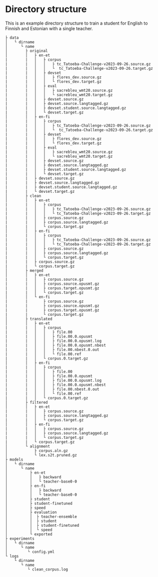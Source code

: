 # Directory structure

This is an example directory structure to train a student for English to Finnish and Estonian with a single teacher.

    
    ├ data
    │   └ dirname
    │      └ name
    │        ├ original
    │        │   ├ en-et
    |        |   │   ├ corpus
    |        |   │   │   ├ tc_Tatoeba-Challenge-v2023-09-26.source.gz
    |        |   │   │   └  tc_Tatoeba-Challenge-v2023-09-26.target.gz
    |        |   │   ├ devset
    |        |   │   │   ├ flores_dev.source.gz
    |        |   │   │   └ flores_dev.target.gz
    |        |   │   ├ eval
    |        |   │   │   ├ sacrebleu_wmt20.source.gz
    |        |   │   │   └ sacrebleu_wmt20.target.gz
    |        |   │   ├ devset.source.gz
    |        |   │   ├ devset.source.langtagged.gz
    |        |   │   ├ devset.student.source.langtagged.gz
    |        |   │   └ devset.target.gz
    │        │   ├ en-fi
    |        |   │   ├ corpus
    |        |   │   │   ├ tc_Tatoeba-Challenge-v2023-09-26.source.gz
    |        |   │   │   └  tc_Tatoeba-Challenge-v2023-09-26.target.gz
    |        |   │   ├ devset
    |        |   │   │   ├ flores_dev.source.gz
    |        |   │   │   └ flores_dev.target.gz
    |        |   │   ├ eval
    |        |   │   │   ├ sacrebleu_wmt20.source.gz
    |        |   │   │   └ sacrebleu_wmt20.target.gz
    |        |   │   ├ devset.source.gz
    |        |   │   ├ devset.source.langtagged.gz
    |        |   │   ├ devset.student.source.langtagged.gz
    |        |   │   └ devset.target.gz
    |        |   ├ devset.source.gz
    |        |   ├ devset.source.langtagged.gz
    |        |   ├ devset.student.source.langtagged.gz
    |        |   └ devset.target.gz
    │        ├ clean
    │        │   ├ en-et
    |        |   │   ├ corpus
    |        |   │   │   ├ tc_Tatoeba-Challenge-v2023-09-26.source.gz
    |        |   │   │   └ tc_Tatoeba-Challenge-v2023-09-26.target.gz
    |        |   │   ├ corpus.source.gz
    |        |   │   ├ corpus.source.langtagged.gz
    |        |   │   └ corpus.target.gz
    │        │   ├ en-fi
    |        |   │   ├ corpus
    |        |   │   │   ├ tc_Tatoeba-Challenge-v2023-09-26.source.gz
    |        |   │   │   └ tc_Tatoeba-Challenge-v2023-09-26.target.gz
    |        |   │   ├ corpus.source.gz
    |        |   │   ├ corpus.source.langtagged.gz
    |        |   │   └ corpus.target.gz
    |        |   ├ corpus.source.gz
    |        |   └ corpus.target.gz
    │        ├ merged
    │        │   ├ en-et
    |        |   │   ├ corpus.source.gz
    |        |   │   ├ corpus.source.opusmt.gz
    |        |   │   ├ corpus.target.opusmt.gz
    |        |   │   └ corpus.target.gz
    │        │   └ en-fi
    |        |       ├ corpus.source.gz
    |        |       ├ corpus.source.opusmt.gz
    |        |       ├ corpus.target.opusmt.gz
    |        |       └ corpus.target.gz
    │        ├ translated
    │        │   ├ en-et
    |        |   │   ├ corpus
    |        |   │   │   ├ file.00
    |        |   │   │   ├ file.00.0.opusmt
    |        |   │   │   ├ file.00.0.opusmt.log
    |        |   │   │   ├ file.00.0.opusmt.nbest   
    |        |   │   │   ├ file.00.nbest.0.out
    |        |   │   │   └ file.00.ref
    |        |   │   └ corpus.0.target.gz
    │        │   ├ en-fi
    |        |   │   ├ corpus
    |        |   │   │   ├ file.00
    |        |   │   │   ├ file.00.0.opusmt
    |        |   │   │   ├ file.00.0.opusmt.log
    |        |   │   │   ├ file.00.0.opusmt.nbest   
    |        |   │   │   ├ file.00.nbest.0.out
    |        |   │   │   └ file.00.ref
    |        |   │   └ corpus.0.target.gz
    │        ├ filtered
    │        │   ├ en-et
    |        |   │   ├ corpus.source.gz
    |        |   │   ├ corpus.source.langtagged.gz
    |        |   │   └ corpus.target.gz
    │        │   ├ en-fi
    |        |   │   ├ corpus.source.gz
    |        |   │   ├ corpus.source.langtagged.gz
    |        |   │   └ corpus.target.gz
    |        |   └ corpus.target.gz
    │        └ alignment
    │            ├ corpus.aln.gz
    │            └ lex.s2t.pruned.gz
    ├ models
    │   └ dirname
    │      └ name
    │          ├ en-et
    │          │   ├ backward
    │          │   └ teacher-base0-0
    │          ├ en-fi
    │          │   ├ backward
    │          │   └ teacher-base0-0
    │          ├ student
    │          ├ student-finetuned
    │          ├ speed
    │          ├ evaluation
    │          │  ├ teacher-ensemble
    │          │  ├ student
    │          │  ├ student-finetuned
    │          │  └ speed
    │          └ exported
    ├ experiments
    │   └ dirname
    │      └ name
    │         └ config.yml
    └ logs
        └ dirname
           └ name
              └ clean_corpus.log
